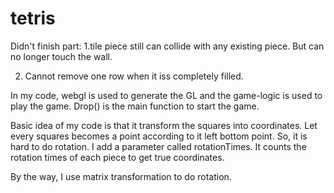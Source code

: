 # tetris
Didn't finish part: 
1.tile piece still can collide with any existing piece.
    But can no longer touch the wall.

2. Cannot remove one row when it iss completely filled.

In my code, webgl is used to generate the GL and the game-logic is used to
play the game. Drop() is the main function to start the game.

Basic idea of my code is that it transform the squares into coordinates. 
Let every squares becomes a point according to it left bottom point.
So, it is hard to do rotation. I add a parameter called rotationTimes. It counts
the rotation times of each piece to get true coordinates.

By the way, I use matrix transformation to do rotation.